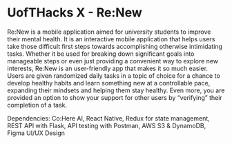 # UofTHacks X - Re:New

Re:New is a mobile application aimed for university students to improve their mental health. It is an interactive mobile application that helps users take those difficult first steps towards accomplishing otherwise intimidating tasks. Whether it be used for breaking down significant goals into manageable steps or even just providing a convenient way to explore new interests, Re:New is an user-friendly app that makes it so much easier. Users are given randomized daily tasks in a topic of choice for a chance to develop healthy habits and learn something new at a controllable pace, expanding their mindsets and helping them stay healthy. Even more, you are provided an option to show your support for other users by “verifying” their completion of a task.

Dependencies: Co:Here AI, React Native, Redux for state management, REST API with Flask, API testing with Postman, AWS S3 & DynamoDB, Figma UI/UX Design
